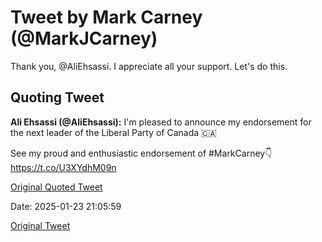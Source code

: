 # Tweet by Mark Carney (@MarkJCarney)

Thank you, @AliEhsassi. I appreciate all your support. Let's do this.

## Quoting Tweet

**Ali Ehsassi (@AliEhsassi):** I'm pleased to announce my endorsement  for the next leader of the Liberal Party of Canada 🇨🇦

See my proud and enthusiastic endorsement of #MarkCarney👇 https://t.co/U3XYdhM09n

[Original Quoted Tweet](https://x.com/AliEhsassi/status/1882109333011571052)

Date: 2025-01-23 21:05:59

[Original Tweet](https://x.com/MarkJCarney/status/1882535270974926960)
